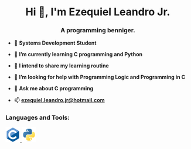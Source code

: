 <h1 align="center">Hi 👋, I'm Ezequiel Leandro Jr.</h1>
<h3 align="center">A programming benniger.</h3>

- 🔭 **Systems Development Student**

- 🌱 **I’m currently learning C programming and Python**

- 👯 **I intend to share my learning routine**

- 🤝 **I’m looking for help with Programming Logic and Programming in C**

- 💬 **Ask me about C programming**

- 📫 **ezequiel.leandro.jr@hotmail.com**



<h3 align="left">Languages and Tools:</h3>
<p align="left"> <a href="https://www.cprogramming.com/" target="_blank" rel="noreferrer"> <img src="https://raw.githubusercontent.com/devicons/devicon/master/icons/c/c-original.svg" alt="c" width="40" height="40"/> </a> <a href="https://www.python.org" target="_blank" rel="noreferrer"> <img src="https://raw.githubusercontent.com/devicons/devicon/master/icons/python/python-original.svg" alt="python" width="40" height="40"/> </a> </p>

<!---
Ezequiel-leandro-jr/Ezequiel-leandro-jr is a ✨ special ✨ repository because its `README.md` (this file) appears on your GitHub profile.
You can click the Preview link to take a look at your changes.
--->
